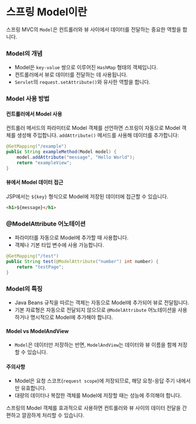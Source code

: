 # 스프링 Model이란

스프링 MVC의 `Model`은 컨트롤러와 뷰 사이에서 데이터를 전달하는 중요한 역할을 합니다.

### Model의 개념

- Model은 `key-value` 쌍으로 이루어진 `HashMap` 형태의 객체입니다.
- 컨트롤러에서 뷰로 데이터를 전달하는 데 사용됩니다.
- `Servlet`의 `request.setAttribute()`와 유사한 역할을 합니다.

### Model 사용 방법

#### 컨트롤러에서 Model 사용

컨트롤러 메서드의 파라미터로 Model 객체를 선언하면 스프링이 자동으로 Model 객체를 생성해 주입합니다.
`addAttribute()` 메서드를 사용해 데이터를 추가합니다:

```java
@GetMapping("/example")
public String exampleMethod(Model model) {
    model.addAttribute("message", "Hello World");
    return "exampleView";
}
```

#### 뷰에서 Model 데이터 접근

JSP에서는 `${key}` 형식으로 Model에 저장된 데이터에 접근할 수 있습니다.

```html
<h1>${message}</h1>
```

### @ModelAttribute 어노테이션

- 파라미터를 자동으로 Model에 추가할 때 사용합니다.
- 객체나 기본 타입 변수에 사용 가능합니다.

```java
@GetMapping("/test")
public String test(@ModelAttribute("number") int number) {
    return "testPage";
}
```

### Model의 특징

- Java Beans 규칙을 따르는 객체는 자동으로 Model에 추가되어 뷰로 전달됩니다.
- 기본 자료형은 자동으로 전달되지 않으므로 `@ModelAttribute` 어노테이션을 사용하거나 명시적으로 Model에 추가해야 합니다.

#### Model vs ModelAndView

- `Model`은 데이터만 저장하는 반면, `ModelAndView`는 데이터와 뷰 이름을 함께 저장할 수 있습니다.

#### 주의사항

- Model은 요청 스코프(`request scope`)에 저장되므로, 해당 요청-응답 주기 내에서만 유효합니다.
- 대량의 데이터나 복잡한 객체를 Model에 저장할 때는 성능에 주의해야 합니다.

스프링의 Model 객체를 효과적으로 사용하면 컨트롤러와 뷰 사이의 데이터 전달을 간편하고 깔끔하게 처리할 수 있습니다.
